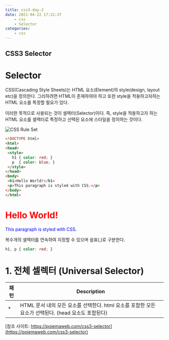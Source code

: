 ```yaml
---
title: css3-day-2
date: 2021-04-22 17:21:37
    - css 
    - Selector
categories: 
    - css
---
```


## CSS3 Selector
# Selector
CSS(Cascading Style Sheets)는 HTML 요소(Element)의 style(design, layout etc)을 정의한다. 그리하려면 HTML이 존재하여야 하고 또한 style을 적용하고자하는 HTML 요소를 특정할 필요가 있다. 

이러한 목적으로 사용되는 것이 셀렉터(Selector)이다. 즉, style을 적용하고자 하는 HTML 요소를 셀렉터로 특정하고 선택된 요소에 스타일을 정의하는 것이다.

 ![CSS Rule Set](img/selector.gif)

 ``` html
 <!DOCTYPE html>
<html>
<head>
  <style>
    h1 { color: red; }
    p  { color: blue; }
  </style>
</head>
<body>
  <h1>Hello World!</h1>
  <p>This paragraph is styled with CSS.</p>
</body>
</html>
 ```

<!DOCTYPE html>
<html>
<body>
  <h1 style="color: red;">Hello World!</h1>
  <p style="color: blue;">This paragraph is styled with CSS.</p>
</body>
</html>

복수개의 셀렉터를 연속하여 지정할 수 있으며 쉼표(,)로 구분한다.

``` css
h1, p { color: red; }
```

# 1. 전체 셀렉터 (Universal Selector)

|패턴|Description|
|-----|-----------|
|*|HTML 문서 내의 모든 요소를 선택한다. html 요소를 포함한 모든 요소가 선택된다. (head 요소도 포함된다)|

[참조 사이트: https://poiemaweb.com/css3-selector](https://poiemaweb.com/css3-selector)